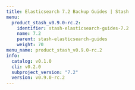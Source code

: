 ```yaml
---
title: Elasticsearch 7.2 Backup Guides | Stash
menu:
  product_stash_v0.9.0-rc.2:
    identifier: stash-elasticsearch-guides-7.2
    name: 7.2
    parent: stash-elasticsearch-guides
    weight: 70
menu_name: product_stash_v0.9.0-rc.2
info:
  catalog: v0.1.0
  cli: v0.2.0
  subproject_version: "7.2"
  version: v0.9.0-rc.2
---
```


